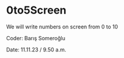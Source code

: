 # 0to5Screen
We will write numbers on screen from 0 to 10

Coder: Barış Someroğlu

Date: 11.11.23 / 9.50 a.m.
